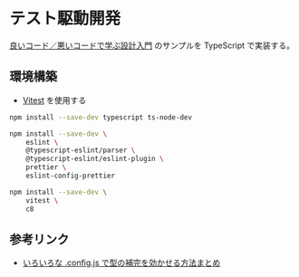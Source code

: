 # テスト駆動開発

[良いコード／悪いコードで学ぶ設計入門](https://gihyo.jp/dp/ebook/2022/978-4-297-12784-8) のサンプルを TypeScript で実装する。

## 環境構築

- [Vitest](https://vitest.dev/guide/) を使用する

```bash
npm install --save-dev typescript ts-node-dev

npm install --save-dev \
    eslint \
    @typescript-eslint/parser \
    @typescript-eslint/eslint-plugin \
    prettier \
    eslint-config-prettier

npm install --save-dev \
    vitest \
    c8
```

## 参考リンク

- [いろいろな .config.js で型の補完を効かせる方法まとめ](https://zenn.dev/jay_es/articles/2021-04-22-config-js)
